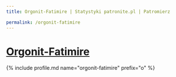 ```yaml
---
title: Orgonit-Fatimire | Statystyki patronite.pl | Patromierz

permalink: /orgonit-fatimire
---
```


# [Orgonit-Fatimire](https://patronite.pl/orgonit-fatimire)

{% include profile.md name="orgonit-fatimire" prefix="o" %}
